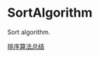 # SortAlgorithm
Sort algorithm.

[排序算法总结](https://blog.csdn.net/u012317510/article/details/85081469)